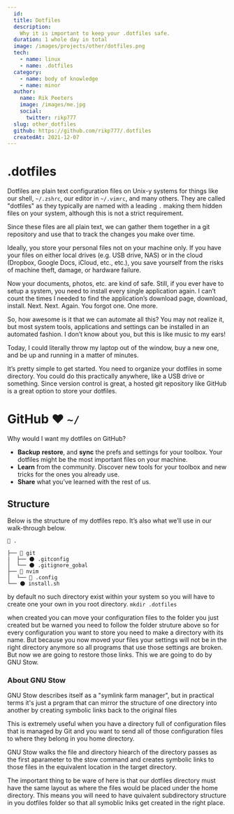 ```yaml
---
  id:
  title: Dotfiles
  description:
    Why it is important to keep your .dotfiles safe.
  duration: 1 whole day in total
  image: /images/projects/other/dotfiles.png
  tech:
    - name: linux
    - name: .dotfiles
  category:
    - name: body of knowledge
    - name: minor
  author:
    name: Rik Peeters
    image: /images/me.jpg
    social:
      twitter: rikp777
  slug: other_dotfiles
  github: https://github.com/rikp777/.dotfiles
  createdAt: 2021-12-07
---
```


# .dotfiles

Dotfiles are plain text configuration files on Unix-y systems for things like our shell, `~/.zshrc`, our editor in `~/.vimrc`, and many others. They are called "dotfiles" as they typically are named with a leading `.` making them hidden files on your system, although this is not a strict requirement.

Since these files are all plain text, we can gather them together in a git repository and use that to track the changes you make over time.

Ideally, you store your personal files not on your machine only. If you have your files on either local drives (e.g. USB drive, NAS) or in the cloud (Dropbox, Google Docs, iCloud, etc., etc.), you save yourself from the risks of machine theft, damage, or hardware failure.

Now your documents, photos, etc. are kind of safe. Still, if you ever have to setup a system, you need to install every single application again. I can’t count the times I needed to find the application’s download page, download, install. Next. Next. Again. You forgot one. One more.

So, how awesome is it that we can automate all this? You may not realize it, but most system tools, applications and settings can be installed in an automated fashion. I don’t know about you, but this is like music to my ears!

Today, I could literally throw my laptop out of the window, buy a new one, and be up and running in a matter of minutes.

It’s pretty simple to get started. You need to organize your dotfiles in some directory. You could do this practically anywhere, like a USB drive or something. Since version control is great, a hosted git repository like GitHub is a great option to store your dotfiles.

# GitHub ❤ `~/`

Why would I want my dotfiles on GitHub?

- **Backup** **restore**, and **sync** the prefs and settings for your toolbox. Your dotfiles might be the most important files on your machine.
- **Learn** from the community. Discover new tools for your toolbox and new tricks for the ones you already use.
- **Share** what you’ve learned with the rest of us.

## Structure

Below is the structure of my dotfiles repo. It’s also what we’ll use in our walk-through below.

```
📂 .

├── 📁 git
|  ├── 🌑 .gitconfig
│  └── 🌑 .gitignore_gobal
├── 📂 nvim
│  └── 📂 .config
└── 🌑 install.sh
```

by default no such directory exist within your system so you will have to create one your own in you root directory. ```mkdir .dotfiles```

when created you can move your configuration files to the folder you just created but be warned you need to follow the folder struture above so for every configuration you want to store you need to make a directory with its name. But because you now moved your files your settings will not be in the right directory anymore so all programs that use those settings are broken. But now we are going to restore those links. This we are going to do by GNU Stow.

### About GNU Stow

GNU Stow describes itself as a "symlink farm manager", but in practical terms it's just a prgram that can mirror the structure of one directory into another by creating symbolic links back to the original files 

This is extremely useful when you have a directory full of configuration files that is managed by Git and you want to send all of those configuration files to where they belong in you home directory. 

GNU Stow walks the file and directory hiearch of the directory passes as the first aparameter to the stow command and creates symbolic links to those files in the equivalent location in the target directory. 

The important thing to be ware of here is that our dotfiles directory must have the same layout as where the files would be placed under the home directory. This means you will need to have quivalent subdirectory structure in you dotfiles folder so that all symoblic lniks get created in the right place. 

